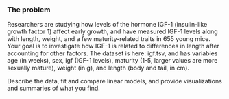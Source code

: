 ### The problem

Researchers are studying how levels of the hormone IGF-1 (insulin-like growth factor 1) affect early growth, and have measured IGF-1 levels along with length, weight, and a few maturity-related traits in 655 young mice. Your goal is to investigate how IGF-1 is related to differences in length after accounting for other factors. The dataset is here: igf.tsv, and has variables age (in weeks), sex, igf (IGF-1 levels), maturity (1-5, larger values are more sexually mature), weight (in g), and length (body and tail, in cm).

Describe the data, fit and compare linear models, and provide visualizations and summaries of what you find.
